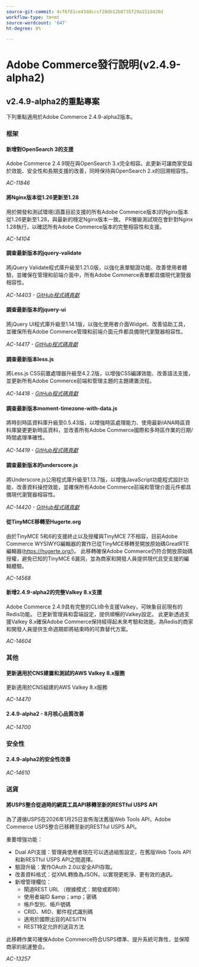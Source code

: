 ```yaml
---
source-git-commit: 4cf6f81ce43ddcccf20db12b8735f29a151d420d
workflow-type: tm+mt
source-wordcount: '647'
ht-degree: 0%

---
```

# Adobe Commerce發行說明(v2.4.9-alpha2)

## v2.4.9-alpha2的重點專案

下列重點適用於Adobe Commerce 2.4.9-alpha2版本。

### 框架

#### 新增對OpenSearch 3的支援

Adobe Commerce 2.4.9現在與OpenSearch 3.x完全相容。此更新可讓商家受益於效能、安全性和長期支援的改善，同時保持與OpenSearch 2.x的回溯相容性。

_AC-11846_

#### 將Nginx版本從1.26更新至1.28

用於開發和測試環境(涵蓋目前支援的所有Adobe Commerce版本)的Nginx版本從1.26更新至1.28，與最新的穩定Nginx版本一致。
PR層級測試現在會針對Nginx 1.28執行，以確認所有Adobe Commerce版本的完整相容性和支援。

_AC-14104_

#### 調查最新版本的jquery-validate

將jQuery Validate程式庫升級至1.21.0版，以強化表單驗證功能、改善使用者體驗，並確保在管理和前端介面中，所有Adobe Commerce表單都具備現代瀏覽器相容性。

_AC-14403 - [GitHub程式碼貢獻](https://github.com/magento/magento2/commit/98b2848a)_

#### 調查最新版本的jquery-ui

將jQuery UI程式庫升級至1.14.1版，以強化使用者介面Widget、改善協助工具，並確保所有Adobe Commerce管理和前端介面元件都具備現代瀏覽器相容性。

_AC-14417 - [GitHub程式碼貢獻](https://github.com/magento/magento2/commit/77c589a6)_

#### 調查最新版本less.js

將Less.js CSS前置處理器升級至4.2.2版，以增強CSS編譯效能、改善語法支援，並更新所有Adobe Commerce前端和管理主題的主題建置流程。

_AC-14418 - [GitHub程式碼貢獻](https://github.com/magento/magento2/commit/98b2848a)_

#### 調查最新版本moment-timezone-with-data.js

將時刻時區資料庫升級至0.5.43版，以增強時區處理能力、使用最新IANA時區資料庫變更更新時區資料，並改善所有Adobe Commerce國際和多時區作業的日期/時間處理準確性。

_AC-14419 - [GitHub程式碼貢獻](https://github.com/magento/magento2/commit/98b2848a)_

#### 調查最新版本的underscore.js

將Underscore.js公用程式庫升級至1.13.7版，以增強JavaScript功能程式設計功能、改善資料操控效能，並確保所有Adobe Commerce前端和管理介面元件都具備現代瀏覽器相容性。

_AC-14420 - [GitHub程式碼貢獻](https://github.com/magento/magento2/commit/98b2848a)_

#### 從TinyMCE移轉至Hugerte.org

由於TinyMCE 5和6的支援終止以及授權與TinyMCE 7不相容，目前Adobe Commerce WYSIWYG編輯器的實作已從TinyMCE移轉至開放原始碼GreatRTE編輯器(https://hugerte.org/)。
此移轉確保Adobe Commerce仍符合開放原始碼授權，避免已知的TinyMCE 6漏洞，並為商家和開發人員提供現代且受支援的編輯體驗。

_AC-14568_

#### 新增2.4.9-alpha2的完整Valkey 8.x支援

Adobe Commerce 2.4.9具有完整的CLI命令支援Valkey，可映象目前現有的Redis功能。 已更新管理員和雲端設定，提供順暢的Valkey設定。
此更新透過支援Valkey 8.x確保Adobe Commerce保持經得起未來考驗和效能，為Redis的商家和開發人員提供生命週期即將結束時的可靠替代方案。

_AC-14604_

### 其他

#### 更新適用於CNS建置和測試的AWS Valkey 8.x服務

更新適用於CNS組建的AWS Valkey 8.x服務

_AC-14470_

#### 2.4.9-alpha2 - 8月核心品質改善

_AC-14700_

### 安全性

#### 2.4.9-alpha2的安全性改善

_AC-14610_

### 送貨

#### 將USPS整合從過時的網頁工具API移轉至新的RESTful USPS API

為了遵循USPS在2026年1月25日宣佈淘汰舊版Web Tools API，Adobe Commerce USPS整合已移轉至新的RESTful USPS API。

重要增強功能：

* Dual API支援：管理員使用者現在可以透過組態設定，在舊版Web Tools API和新RESTful USPS API之間選擇。
* 驗證升級：實作OAuth 2.0以安全API存取。
* 改善資料格式：從XML轉換為JSON，以實現更乾淨、更有效的通訊。
* 新增管理欄位：
   * 閘道REST URL （根據模式：開發或即時）
   * 使用者端ID &amp;amp；amp；密碼
   * 帳戶型別、帳戶號碼
   * CRID、MID、郵件程式識別碼
   * 適用於國際出貨的AES/ITN
   * REST特定允許的送貨方法

此移轉作業可確保Adobe Commerce符合USPS標準、提升系統可靠性，並保障商家的航運整合。

_AC-13257_
